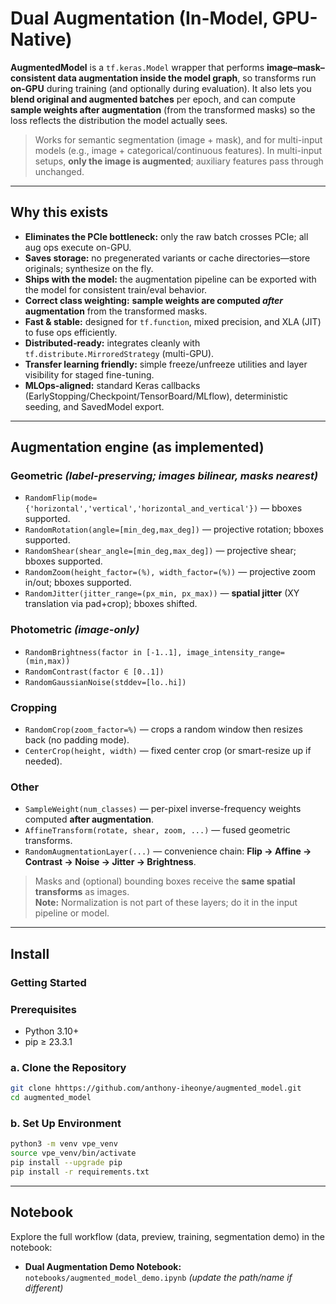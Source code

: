 # Dual Augmentation (In-Model, GPU-Native)

**AugmentedModel** is a `tf.keras.Model` wrapper that performs **image–mask–consistent data augmentation inside the model graph**, so transforms run **on-GPU** during training (and optionally during evaluation). It also lets you **blend original and augmented batches** per epoch, and can compute **sample weights after augmentation** (from the transformed masks) so the loss reflects the distribution the model actually sees.

> Works for semantic segmentation (image + mask), and for multi-input models (e.g., image + categorical/continuous features). In multi-input setups, **only the image is augmented**; auxiliary features pass through unchanged.

---

## Why this exists

- **Eliminates the PCIe bottleneck:** only the raw batch crosses PCIe; all aug ops execute on-GPU.  
- **Saves storage:** no pregenerated variants or cache directories—store originals; synthesize on the fly.  
- **Ships with the model:** the augmentation pipeline can be exported with the model for consistent train/eval behavior.  
- **Correct class weighting:** **sample weights are computed *after* augmentation** from the transformed masks.  
- **Fast & stable:** designed for `tf.function`, mixed precision, and XLA (JIT) to fuse ops efficiently.  
- **Distributed-ready:** integrates cleanly with `tf.distribute.MirroredStrategy` (multi-GPU).  
- **Transfer learning friendly:** simple freeze/unfreeze utilities and layer visibility for staged fine-tuning.  
- **MLOps-aligned:** standard Keras callbacks (EarlyStopping/Checkpoint/TensorBoard/MLflow), deterministic seeding, and SavedModel export.

---

## Augmentation engine (as implemented)

### Geometric *(label-preserving; images bilinear, masks nearest)*
- `RandomFlip(mode={'horizontal','vertical','horizontal_and_vertical'})` — bboxes supported.  
- `RandomRotation(angle=[min_deg,max_deg])` — projective rotation; bboxes supported.  
- `RandomShear(shear_angle=[min_deg,max_deg])` — projective shear; bboxes supported.  
- `RandomZoom(height_factor=(%), width_factor=(%))` — projective zoom in/out; bboxes supported.  
- `RandomJitter(jitter_range=(px_min, px_max))` — **spatial jitter** (XY translation via pad+crop); bboxes shifted.

### Photometric *(image-only)*
- `RandomBrightness(factor in [-1..1], image_intensity_range=(min,max))`  
- `RandomContrast(factor ∈ [0..1])`  
- `RandomGaussianNoise(stddev=[lo..hi])`

### Cropping
- `RandomCrop(zoom_factor=%)` — crops a random window then resizes back (no padding mode).  
- `CenterCrop(height, width)` — fixed center crop (or smart-resize up if needed).

### Other
- `SampleWeight(num_classes)` — per-pixel inverse-frequency weights computed **after augmentation**.  
- `AffineTransform(rotate, shear, zoom, ...)` — fused geometric transforms.  
- `RandomAugmentationLayer(...)` — convenience chain: **Flip → Affine → Contrast → Noise → Jitter → Brightness**.

> Masks and (optional) bounding boxes receive the **same spatial transforms** as images.  
> **Note:** Normalization is not part of these layers; do it in the input pipeline or model.

---
## Install
### Getting Started

### Prerequisites

* Python 3.10+
* pip ≥ 23.3.1

### a. Clone the Repository

```bash
git clone hhttps://github.com/anthony-iheonye/augmented_model.git
cd augmented_model
```

### b. Set Up Environment

```bash
python3 -m venv vpe_venv
source vpe_venv/bin/activate
pip install --upgrade pip
pip install -r requirements.txt
```
---
## Notebook

Explore the full workflow (data, preview, training, segmentation demo) in the notebook:

- **Dual Augmentation Demo Notebook:** `notebooks/augmented_model_demo.ipynb` *(update the path/name if different)*
